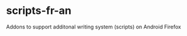 scripts-fr-an
=============

Addons to support additonal writing system (scripts) on Android Firefox
